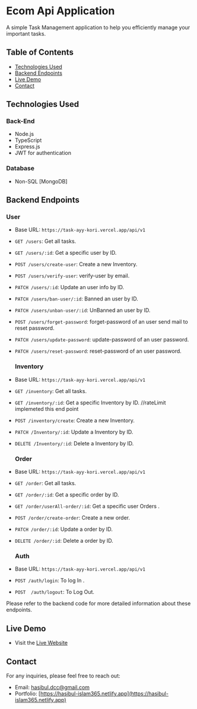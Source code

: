 # Ecom Api Application

A simple Task Management application to help you efficiently manage your important tasks.

## Table of Contents


- [Technologies Used](#technologies-used)
- [Backend Endpoints](#backend-endpoints)
- [Live Demo](#live-demo)
- [Contact](#contact)



## Technologies Used

### Back-End

- Node.js
- TypeScript
- Express.js
- JWT for authentication

### Database

- Non-SQL [MongoDB]

## Backend Endpoints


  ### User
- Base URL: `https://task-ayy-kori.vercel.app/api/v1`

- `GET /users`: Get all tasks.
- `GET /users/:id`: Get a specific user by ID.
- `POST /users/create-user`: Create a new Inventory.
- `POST /users/verify-user`: verify-user by email.
- `PATCH /users/:id`: Update an user info by ID.
- `PATCH /users/ban-user/:id`: Banned an user  by ID.
- `PATCH /users/unban-user/:id`: UnBanned an user  by ID.
- `POST /users/forget-password`: forget-password of an user send mail to reset password.
- `PATCH /users/update-password`: update-password of an user password.
- `PATCH /users/reset-password`: reset-password of an user password.


  ### Inventory
- Base URL: `https://task-ayy-kori.vercel.app/api/v1`

- `GET /inventory`: Get all tasks.
- `GET /inventory/:id`: Get a specific Inventory by ID. //rateLimit implemeted this end point
- `POST /inventory/create`: Create a new Inventory.
- `PATCH /Inventory/:id`: Update a Inventory by ID.
- `DELETE /Inventory/:id`: Delete a Inventory by ID.


  ### Order
- Base URL: `https://task-ayy-kori.vercel.app/api/v1`

- `GET /order`: Get all tasks.
- `GET /order/:id`: Get a specific order by ID.
- `GET /order/userAll-order/:id`: Get a specific user Orders .
- `POST /order/create-order`: Create a new order.
- `PATCH /order/:id`: Update a order by ID.
- `DELETE /order/:id`: Delete a order by ID.

  ### Auth
- Base URL: `https://task-ayy-kori.vercel.app/api/v1`

- `POST /auth/login`: To log In  .
- `POST  /auth/logout`: To Log Out.

Please refer to the backend code for more detailed information about these endpoints.

## Live Demo

- Visit the [Live Website](https://task-ayy-kori.vercel.app)


## Contact

For any inquiries, please feel free to reach out:

- Email: [hasibul.dcc@gmail.com](mailto:hasibul.dcc@gmail.com)
- Portfolio: [https://hasibul-islam365.netlify.app](https://hasibul-islam365.netlify.app)

